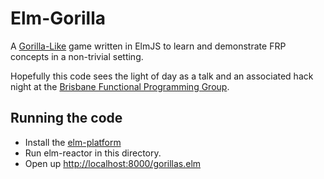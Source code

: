 Elm-Gorilla
===========

A [Gorilla-Like](http://en.wikipedia.org/wiki/Gorillas_(video_game))
game written in ElmJS to learn and demonstrate FRP concepts in a
non-trivial setting.

Hopefully this code sees the light of day as a talk and an associated
hack night at the [Brisbane Functional Programming Group](http://bfpg.org).

Running the code
----------------

* Install the [elm-platform](https://github.com/elm-lang/elm-platform)
* Run elm-reactor in this directory.
* Open up [http://localhost:8000/gorillas.elm](http://localhost:8000/gorillas.elm)

